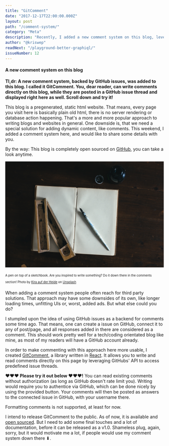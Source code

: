 ```yaml
---
title: "GitComment"
date: "2017-12-17T22:00:00.000Z"
layout: post
path: "/comment-system/"
category: "Meta"
description: "Recently, I added a new comment system on this blog, leveraging GitHub issues as a 'backend' for the comments. Would love you writing something there."
author: "@kriswep"
readNext: "/playground-better-graphiql/"
issueNumber: 12
---
```


#### A new comment system on this blog

**Tl,dr: A new comment system, backed by GitHub issues, was added to this blog. I called it GitComment. You, dear reader, can write comments directly on this blog, while they are posted in a GitHub issue thread and displayed right here as well. Scroll down and try it!**

This blog is a pregenerated, static html website. That means, every page you visit here is basically plain old html, there is no server rendering or database action happening. That's a more and more popular approach to writing blogs and websites in general. One downside is, that we need a special solution for adding dynamic content, like comments. This weekend, I added a comment system here, and would like to share some details with you.

By the way: This blog is completely open sourced on [GitHub](https://github.com/kriswep/wetainment), you can take a look anytime.

![A calligraphy pen on top of a bright scetchbook on a very dark, wooden desk.](writing.jpg)

<p>
<sub><sup>A pen on top of a sketchbook. Are you inspired to write something? Do it down there in the comments section! Photo by <a href="https://unsplash.com/@moonshinechild">Kira auf der Heide</a> on <a href="https://unsplash.com/photos/9P7WD1dU5VQ">Unsplash</a></sup></sub></p>

When adding a comment system people often reach for third party solutions. That approach may have some downsides of its own, like longer loading times, unfitting UIs or, worst, added ads. But what else could you do?

I stumpled upon the idea of using GitHub issues as a backend for comments some time ago. That means, one can create a issue on GitHub, connect it to any of post/page, and all responses added in there are considered as a comment. This should work pretty well for a tech/coding orientated blog like mine, as most of my readers will have a GitHub account already.

In order to make commenting with this approach here more usable, I created [GitComment](https://github.com/kriswep/gitcomment), a library written in [React](https://reactjs.org/). It allows you to write and read comments directly on this page by leveraging GitHubs' API to access predefined issue threads.

**❤️❤️❤️ Please try it out below ❤️❤️❤️!** You can read existing comments without authorization (as long as GitHub doesn't rate limit you). Writing would require you to authentice via GitHub, which can be done nicely by using the provided button. Your comments will then be posted as answers to the connected issue in GitHub, with your username there.

Formatting comments is not supported, at least for now.

I intend to release GitComment to the public. As of now, it is available and [open sourced](https://github.com/kriswep/gitcomment). But I need to add some final touches and a lot of documentation, before it can be released as a v1.0. Shameless plug, again, sorry, but it would motivate me a lot, if people would use my comment system down there ⬇.
